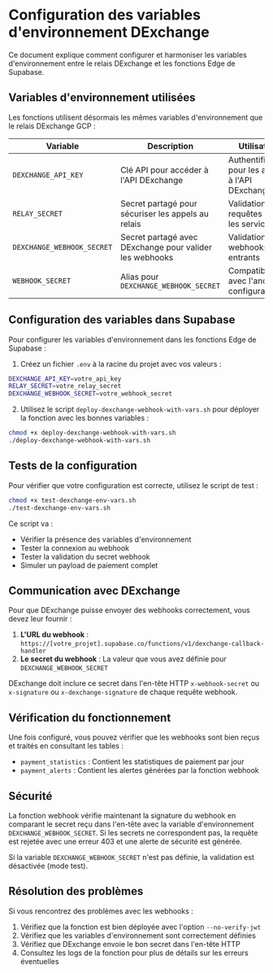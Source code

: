# Configuration des variables d'environnement DExchange

Ce document explique comment configurer et harmoniser les variables d'environnement entre le relais DExchange et les fonctions Edge de Supabase.

## Variables d'environnement utilisées

Les fonctions utilisent désormais les mêmes variables d'environnement que le relais DExchange GCP :

| Variable | Description | Utilisation |
|----------|-------------|------------|
| `DEXCHANGE_API_KEY` | Clé API pour accéder à l'API DExchange | Authentification pour les appels à l'API DExchange |
| `RELAY_SECRET` | Secret partagé pour sécuriser les appels au relais | Validation des requêtes entre les services |
| `DEXCHANGE_WEBHOOK_SECRET` | Secret partagé avec DExchange pour valider les webhooks | Validation des webhooks entrants |
| `WEBHOOK_SECRET` | Alias pour `DEXCHANGE_WEBHOOK_SECRET` | Compatibilité avec l'ancienne configuration |

## Configuration des variables dans Supabase

Pour configurer les variables d'environnement dans les fonctions Edge de Supabase :

1. Créez un fichier `.env` à la racine du projet avec vos valeurs :

```bash
DEXCHANGE_API_KEY=votre_api_key
RELAY_SECRET=votre_relay_secret
DEXCHANGE_WEBHOOK_SECRET=votre_webhook_secret
```

2. Utilisez le script `deploy-dexchange-webhook-with-vars.sh` pour déployer la fonction avec les bonnes variables :

```bash
chmod +x deploy-dexchange-webhook-with-vars.sh
./deploy-dexchange-webhook-with-vars.sh
```

## Tests de la configuration

Pour vérifier que votre configuration est correcte, utilisez le script de test :

```bash
chmod +x test-dexchange-env-vars.sh
./test-dexchange-env-vars.sh
```

Ce script va :
- Vérifier la présence des variables d'environnement
- Tester la connexion au webhook
- Tester la validation du secret webhook
- Simuler un payload de paiement complet

## Communication avec DExchange

Pour que DExchange puisse envoyer des webhooks correctement, vous devez leur fournir :

1. **L'URL du webhook** : `https://[votre_projet].supabase.co/functions/v1/dexchange-callback-handler`
2. **Le secret du webhook** : La valeur que vous avez définie pour `DEXCHANGE_WEBHOOK_SECRET`

DExchange doit inclure ce secret dans l'en-tête HTTP `x-webhook-secret` ou `x-signature` ou `x-dexchange-signature` de chaque requête webhook.

## Vérification du fonctionnement

Une fois configuré, vous pouvez vérifier que les webhooks sont bien reçus et traités en consultant les tables :

- `payment_statistics` : Contient les statistiques de paiement par jour
- `payment_alerts` : Contient les alertes générées par la fonction webhook

## Sécurité

La fonction webhook vérifie maintenant la signature du webhook en comparant le secret reçu dans l'en-tête avec la variable d'environnement `DEXCHANGE_WEBHOOK_SECRET`. Si les secrets ne correspondent pas, la requête est rejetée avec une erreur 403 et une alerte de sécurité est générée.

Si la variable `DEXCHANGE_WEBHOOK_SECRET` n'est pas définie, la validation est désactivée (mode test).

## Résolution des problèmes

Si vous rencontrez des problèmes avec les webhooks :

1. Vérifiez que la fonction est bien déployée avec l'option `--no-verify-jwt`
2. Vérifiez que les variables d'environnement sont correctement définies
3. Vérifiez que DExchange envoie le bon secret dans l'en-tête HTTP
4. Consultez les logs de la fonction pour plus de détails sur les erreurs éventuelles
